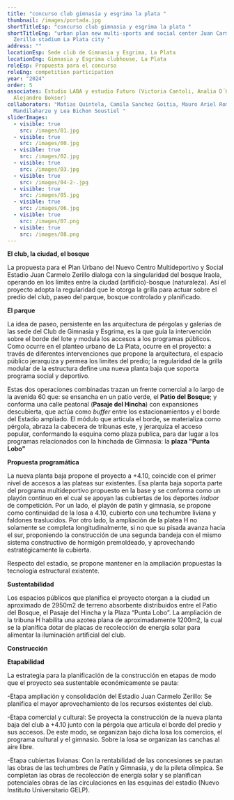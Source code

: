 ```yaml
---
title: "concurso club gimnasia y esgrima la plata "
thumbnail: /images/portada.jpg
shortTitleEsp: "concurso club gimnasia y esgrima la plata "
shortTitleEng: "urban plan new multi-sports and social center Juan Carmelo
  Zerillo stadium La Plata city "
address: ""
locationEsp: Sede club de Gimnasia y Esgrima, La Plata
locationEng: Gimnasia y Esgrima clubhouse, La Plata
roleEsp: Propuesta para el concurso
roleEng: competition participation
year: "2024"
order: 5
associates: Estudio LABA y estudio Futuro (Victoria Cantoli, Analia D´Have,
  Alejandro Bokser)
collaborators: "Matias Quintela, Camila Sanchez Goitia, Mauro Ariel Romo, Martin
  Mandilaharzu y Lea Bichon Soustiel "
sliderImages:
  - visible: true
    src: /images/01.jpg
  - visible: true
    src: /images/00.jpg
  - visible: true
    src: /images/02.jpg
  - visible: true
    src: /images/03.jpg
  - visible: true
    src: /images/04-2-.jpg
  - visible: true
    src: /images/05.jpg
  - visible: true
    src: /images/06.jpg
  - visible: true
    src: /images/07.png
  - visible: true
    src: /images/08.png
---
```

**El club, la ciudad, el bosque**

L﻿a propuesta para el Plan Urbano del Nuevo Centro Multideportivo y Social Estadio Juan Carmelo Zerillo dialoga con la singularidad del bosque Iraola, operando en los limites entre la ciudad (artificio)-bosque (naturaleza). Así el proyecto adopta la regularidad que le otorga la grilla para actuar sobre el predio del club, paseo del parque, bosque controlado y planificado. 

**E﻿l parque** 

La idea de paseo, persistente en las arquitectura de pérgolas y galerías de las sede del Club de Gimnasia y Esgrima, es la que guía la intervención sobre el borde del lote y modula los accesos a los programas públicos. Como ocurre en el planteo urbano de La Plata, ocurre en el proyecto: a través de diferentes intervenciones que propone la arquitectura, el espacio público jerarquiza y permea los limites del predio; la regularidad de la grilla modular de la estructura define una nueva planta baja que soporta programa social y deportivo.

Estas dos operaciones combinadas trazan un frente comercial a lo largo de la avenida 60 que: se ensancha en un patio verde, el **Patio del Bosque**; y conforma una calle peatonal (**Pasaje del Hincha**) con expansiones descubierta, que actúa como *buffer* entre los estacionamientos y el borde del Estadio ampliado. El módulo que articula el borde, se materializa como pérgola, abraza la cabecera de tribunas este, y jerarquiza el acceso popular, conformando la esquina como plaza publica, para dar lugar a los programas relacionados con la hinchada de Gimnasia: la **plaza "Punta Lobo"**

**Propuesta programática** 

La nueva planta baja propone el proyecto a +4.10, coincide con el primer nivel de accesos a las plateas sur existentes. Esa planta baja soporta parte del programa multideportivo propuesto en la base y se conforma como un playón continuo en el cual se apoyan las cubiertas de los deportes *indoor* de competición. Por un lado, el playón de patín y gimnasia, se propone como continuidad de la losa a 4.10, cubierto con una techumbre liviana y faldones traslucidos. Por otro lado, la ampliación de la platea H no solamente se completa longitudinalmente, si no que su pisada avanza hacia el sur, proponiendo la construcción de una segunda bandeja con el mismo sistema constructivo de hormigón premoldeado, y aprovechando estratégicamente la cubierta.

Respecto del estadio, se propone mantener en la ampliación propuestas la tecnología estructural existente.

**Sustentabilidad** 

Los espacios públicos que planifica el proyecto otorgan a la ciudad un aproximado de 2950m2 de terreno absorbente distribuidos entre el Patio del Bosque, el Pasaje del Hincha y la Plaza “Punta Lobo”. La ampliación de la tribuna H habilita una azotea plana de aproximadamente 1200m2, la cual se la planifica dotar de placas de recolección de energía solar para alimentar la iluminación artificial del club. 

**Construcción** 

**E﻿tapabilidad** 

La estrategia para la planificación de la construcción en etapas de modo que el proyecto sea sustentable económicamente se pauta:

\-Etapa ampliación y consolidación del Estadio Juan Carmelo Zerillo: Se planifica el mayor aprovechamiento de los recursos existentes del club.

\-Etapa comercial y cultural: Se proyecta la construcción de la nueva planta baja del club a +4.10 junto con la pérgola que articula el borde del predio y sus accesos. De este modo, se organizan bajo dicha losa los comercios, el programa cultural y el gimnasio. Sobre la losa se organizan las canchas al aire libre.

\-Etapa cubiertas livianas: Con la rentabilidad de las concesiones se pautan las obras de las techumbres de Patín y Gimnasia, y de la pileta olímpica. Se completan las obras de recolección de energía solar y se planifican potenciales obras de las circulaciones en las esquinas del estadio (Nuevo Instituto Universitario GELP).